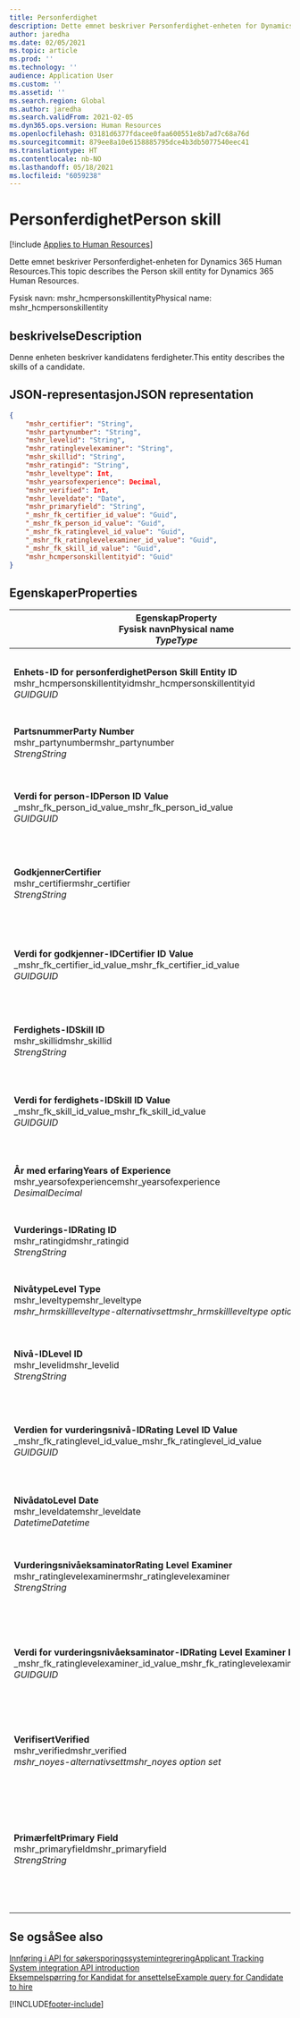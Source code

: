 ```yaml
---
title: Personferdighet
description: Dette emnet beskriver Personferdighet-enheten for Dynamics 365 Human Resources.
author: jaredha
ms.date: 02/05/2021
ms.topic: article
ms.prod: ''
ms.technology: ''
audience: Application User
ms.custom: ''
ms.assetid: ''
ms.search.region: Global
ms.author: jaredha
ms.search.validFrom: 2021-02-05
ms.dyn365.ops.version: Human Resources
ms.openlocfilehash: 03181d6377fdacee0faa600551e8b7ad7c68a76d
ms.sourcegitcommit: 879ee8a10e6158885795dce4b3db5077540eec41
ms.translationtype: HT
ms.contentlocale: nb-NO
ms.lasthandoff: 05/18/2021
ms.locfileid: "6059238"
---
```

# <a name="person-skill"></a><span data-ttu-id="8a5b7-103">Personferdighet</span><span class="sxs-lookup"><span data-stu-id="8a5b7-103">Person skill</span></span>

[!include [Applies to Human Resources](../includes/applies-to-hr.md)]

<span data-ttu-id="8a5b7-104">Dette emnet beskriver Personferdighet-enheten for Dynamics 365 Human Resources.</span><span class="sxs-lookup"><span data-stu-id="8a5b7-104">This topic describes the Person skill entity for Dynamics 365 Human Resources.</span></span>

<span data-ttu-id="8a5b7-105">Fysisk navn: mshr_hcmpersonskillentity</span><span class="sxs-lookup"><span data-stu-id="8a5b7-105">Physical name: mshr_hcmpersonskillentity</span></span>

## <a name="description"></a><span data-ttu-id="8a5b7-106">beskrivelse</span><span class="sxs-lookup"><span data-stu-id="8a5b7-106">Description</span></span>

<span data-ttu-id="8a5b7-107">Denne enheten beskriver kandidatens ferdigheter.</span><span class="sxs-lookup"><span data-stu-id="8a5b7-107">This entity describes the skills of a candidate.</span></span>

## <a name="json-representation"></a><span data-ttu-id="8a5b7-108">JSON-representasjon</span><span class="sxs-lookup"><span data-stu-id="8a5b7-108">JSON representation</span></span>

```json
{
    "mshr_certifier": "String",
    "mshr_partynumber": "String",
    "mshr_levelid": "String",
    "mshr_ratinglevelexaminer": "String",
    "mshr_skillid": "String",
    "mshr_ratingid": "String",
    "mshr_leveltype": Int,
    "mshr_yearsofexperience": Decimal,
    "mshr_verified": Int,
    "mshr_leveldate": "Date",
    "mshr_primaryfield": "String",
    "_mshr_fk_certifier_id_value": "Guid",
    "_mshr_fk_person_id_value": "Guid",
    "_mshr_fk_ratinglevel_id_value": "Guid",
    "_mshr_fk_ratinglevelexaminer_id_value": "Guid",
    "_mshr_fk_skill_id_value": "Guid",
    "mshr_hcmpersonskillentityid": "Guid"
}
```

## <a name="properties"></a><span data-ttu-id="8a5b7-109">Egenskaper</span><span class="sxs-lookup"><span data-stu-id="8a5b7-109">Properties</span></span>

| <span data-ttu-id="8a5b7-110">Egenskap</span><span class="sxs-lookup"><span data-stu-id="8a5b7-110">Property</span></span><br><span data-ttu-id="8a5b7-111">**Fysisk navn**</span><span class="sxs-lookup"><span data-stu-id="8a5b7-111">**Physical name**</span></span><br><span data-ttu-id="8a5b7-112">**_Type_**</span><span class="sxs-lookup"><span data-stu-id="8a5b7-112">**_Type_**</span></span> | <span data-ttu-id="8a5b7-113">Bruk</span><span class="sxs-lookup"><span data-stu-id="8a5b7-113">Use</span></span> | <span data-ttu-id="8a5b7-114">beskrivelse</span><span class="sxs-lookup"><span data-stu-id="8a5b7-114">Description</span></span> |
| --- | --- | --- |
| <span data-ttu-id="8a5b7-115">**Enhets-ID for personferdighet**</span><span class="sxs-lookup"><span data-stu-id="8a5b7-115">**Person Skill Entity ID**</span></span><br><span data-ttu-id="8a5b7-116">mshr_hcmpersonskillentityid</span><span class="sxs-lookup"><span data-stu-id="8a5b7-116">mshr_hcmpersonskillentityid</span></span><br><span data-ttu-id="8a5b7-117">*GUID*</span><span class="sxs-lookup"><span data-stu-id="8a5b7-117">*GUID*</span></span> | <span data-ttu-id="8a5b7-118">Skrivebeskyttet</span><span class="sxs-lookup"><span data-stu-id="8a5b7-118">Read-only</span></span><br><span data-ttu-id="8a5b7-119">Obligatorisk</span><span class="sxs-lookup"><span data-stu-id="8a5b7-119">Required</span></span> | <span data-ttu-id="8a5b7-120">Systemgenerert unik identifikator for enhetsposten.</span><span class="sxs-lookup"><span data-stu-id="8a5b7-120">System-generated unique identifier for the entity record.</span></span> |
| <span data-ttu-id="8a5b7-121">**Partsnummer**</span><span class="sxs-lookup"><span data-stu-id="8a5b7-121">**Party Number**</span></span><br><span data-ttu-id="8a5b7-122">mshr_partynumber</span><span class="sxs-lookup"><span data-stu-id="8a5b7-122">mshr_partynumber</span></span><br><span data-ttu-id="8a5b7-123">*Streng*</span><span class="sxs-lookup"><span data-stu-id="8a5b7-123">*String*</span></span> | <span data-ttu-id="8a5b7-124">Lese/skrive</span><span class="sxs-lookup"><span data-stu-id="8a5b7-124">Read/write</span></span><br><span data-ttu-id="8a5b7-125">Obligatorisk</span><span class="sxs-lookup"><span data-stu-id="8a5b7-125">Required</span></span> |   <span data-ttu-id="8a5b7-126">IDen til den tilknyttede partsposten (person).</span><span class="sxs-lookup"><span data-stu-id="8a5b7-126">The ID of the associated party (person) record.</span></span> |
| <span data-ttu-id="8a5b7-127">**Verdi for person-ID**</span><span class="sxs-lookup"><span data-stu-id="8a5b7-127">**Person ID Value**</span></span><br><span data-ttu-id="8a5b7-128">_mshr_fk_person_id_value</span><span class="sxs-lookup"><span data-stu-id="8a5b7-128">_mshr_fk_person_id_value</span></span><br><span data-ttu-id="8a5b7-129">*GUID*</span><span class="sxs-lookup"><span data-stu-id="8a5b7-129">*GUID*</span></span> | <span data-ttu-id="8a5b7-130">Skrivebeskyttet</span><span class="sxs-lookup"><span data-stu-id="8a5b7-130">Read-only</span></span><br><span data-ttu-id="8a5b7-131">Obligatorisk</span><span class="sxs-lookup"><span data-stu-id="8a5b7-131">Required</span></span><br><span data-ttu-id="8a5b7-132">Sekundærnøkkel: mshr_dirpersonentityid i mshr_dirpersonentity</span><span class="sxs-lookup"><span data-stu-id="8a5b7-132">Foreign key: mshr_dirpersonentityid of mshr_dirpersonentity</span></span> | <span data-ttu-id="8a5b7-133">Systemgenerert unik identifikator for partsenhetsposten (person).</span><span class="sxs-lookup"><span data-stu-id="8a5b7-133">The system-generated identifier of the party (person) entity record.</span></span> |
| <span data-ttu-id="8a5b7-134">**Godkjenner**</span><span class="sxs-lookup"><span data-stu-id="8a5b7-134">**Certifier**</span></span><br><span data-ttu-id="8a5b7-135">mshr_certifier</span><span class="sxs-lookup"><span data-stu-id="8a5b7-135">mshr_certifier</span></span><br><span data-ttu-id="8a5b7-136">*Streng*</span><span class="sxs-lookup"><span data-stu-id="8a5b7-136">*String*</span></span> | <span data-ttu-id="8a5b7-137">Lese/skrive</span><span class="sxs-lookup"><span data-stu-id="8a5b7-137">Read/write</span></span><br><span data-ttu-id="8a5b7-138">Valgfri</span><span class="sxs-lookup"><span data-stu-id="8a5b7-138">Optional</span></span> | <span data-ttu-id="8a5b7-139">Personalnummeret til arbeideren som godkjente denne ferdigheten.</span><span class="sxs-lookup"><span data-stu-id="8a5b7-139">The personnel number of the worker who certified this skill.</span></span> |
| <span data-ttu-id="8a5b7-140">**Verdi for godkjenner-ID**</span><span class="sxs-lookup"><span data-stu-id="8a5b7-140">**Certifier ID Value**</span></span><br><span data-ttu-id="8a5b7-141">_mshr_fk_certifier_id_value</span><span class="sxs-lookup"><span data-stu-id="8a5b7-141">_mshr_fk_certifier_id_value</span></span><br><span data-ttu-id="8a5b7-142">*GUID*</span><span class="sxs-lookup"><span data-stu-id="8a5b7-142">*GUID*</span></span> | <span data-ttu-id="8a5b7-143">Skrivebeskyttet</span><span class="sxs-lookup"><span data-stu-id="8a5b7-143">Read-only</span></span><br><span data-ttu-id="8a5b7-144">Valgfri</span><span class="sxs-lookup"><span data-stu-id="8a5b7-144">Optional</span></span><br><span data-ttu-id="8a5b7-145">Sekundærnøkkel: mshr_hcmworkerentityid i mshr_hcmworkerentity</span><span class="sxs-lookup"><span data-stu-id="8a5b7-145">Foreign key: mshr_hcmworkerentityid of mshr_hcmworkerentity</span></span> | <span data-ttu-id="8a5b7-146">Systemgenerert unik ID for arbeiderposten for arbeideren som bekreftet ferdigheten.</span><span class="sxs-lookup"><span data-stu-id="8a5b7-146">System-generated unique identifier of the worker record for the worker who certified the skill.</span></span> |
| <span data-ttu-id="8a5b7-147">**Ferdighets-ID**</span><span class="sxs-lookup"><span data-stu-id="8a5b7-147">**Skill ID**</span></span><br><span data-ttu-id="8a5b7-148">mshr_skillid</span><span class="sxs-lookup"><span data-stu-id="8a5b7-148">mshr_skillid</span></span><br><span data-ttu-id="8a5b7-149">*Streng*</span><span class="sxs-lookup"><span data-stu-id="8a5b7-149">*String*</span></span> | <span data-ttu-id="8a5b7-150">Lese/skrive</span><span class="sxs-lookup"><span data-stu-id="8a5b7-150">Read/write</span></span><br><span data-ttu-id="8a5b7-151">Obligatorisk</span><span class="sxs-lookup"><span data-stu-id="8a5b7-151">Required</span></span> | <span data-ttu-id="8a5b7-152">IDen for ferdigheten som er definert i Human Resources.</span><span class="sxs-lookup"><span data-stu-id="8a5b7-152">The identifier of the skill defined in Human Resources.</span></span> |
| <span data-ttu-id="8a5b7-153">**Verdi for ferdighets-ID**</span><span class="sxs-lookup"><span data-stu-id="8a5b7-153">**Skill ID Value**</span></span><br><span data-ttu-id="8a5b7-154">_mshr_fk_skill_id_value</span><span class="sxs-lookup"><span data-stu-id="8a5b7-154">_mshr_fk_skill_id_value</span></span><br><span data-ttu-id="8a5b7-155">*GUID*</span><span class="sxs-lookup"><span data-stu-id="8a5b7-155">*GUID*</span></span> | <span data-ttu-id="8a5b7-156">Skrivebeskyttet</span><span class="sxs-lookup"><span data-stu-id="8a5b7-156">Read-only</span></span><br><span data-ttu-id="8a5b7-157">Obligatorisk</span><span class="sxs-lookup"><span data-stu-id="8a5b7-157">Required</span></span><br><span data-ttu-id="8a5b7-158">Sekundærnøkkel: mshr_hcmskillentityid i mshr_hcmskillentity</span><span class="sxs-lookup"><span data-stu-id="8a5b7-158">Foreign key: mshr_hcmskillentityid of mshr_hcmskillentity</span></span> | <span data-ttu-id="8a5b7-159">Systemgenerert identifikator for den valgte ferdigheten.</span><span class="sxs-lookup"><span data-stu-id="8a5b7-159">The system-generated identifier of the selected skill.</span></span> |
| <span data-ttu-id="8a5b7-160">**År med erfaring**</span><span class="sxs-lookup"><span data-stu-id="8a5b7-160">**Years of Experience**</span></span><br><span data-ttu-id="8a5b7-161">mshr_yearsofexperience</span><span class="sxs-lookup"><span data-stu-id="8a5b7-161">mshr_yearsofexperience</span></span><br><span data-ttu-id="8a5b7-162">*Desimal*</span><span class="sxs-lookup"><span data-stu-id="8a5b7-162">*Decimal*</span></span> | <span data-ttu-id="8a5b7-163">Lese/skrive</span><span class="sxs-lookup"><span data-stu-id="8a5b7-163">Read/write</span></span><br><span data-ttu-id="8a5b7-164">Valgfri</span><span class="sxs-lookup"><span data-stu-id="8a5b7-164">Optional</span></span> | <span data-ttu-id="8a5b7-165">År med erfaring kandidaten har i denne ferdigheten.</span><span class="sxs-lookup"><span data-stu-id="8a5b7-165">The years of experience the candidate has in this skill.</span></span> |
| <span data-ttu-id="8a5b7-166">**Vurderings-ID**</span><span class="sxs-lookup"><span data-stu-id="8a5b7-166">**Rating ID**</span></span><br><span data-ttu-id="8a5b7-167">mshr_ratingid</span><span class="sxs-lookup"><span data-stu-id="8a5b7-167">mshr_ratingid</span></span><br><span data-ttu-id="8a5b7-168">*Streng*</span><span class="sxs-lookup"><span data-stu-id="8a5b7-168">*String*</span></span> | <span data-ttu-id="8a5b7-169">Lese/skrive</span><span class="sxs-lookup"><span data-stu-id="8a5b7-169">Read/write</span></span><br><span data-ttu-id="8a5b7-170">Obligatorisk</span><span class="sxs-lookup"><span data-stu-id="8a5b7-170">Required</span></span> | <span data-ttu-id="8a5b7-171">Vurderingsskalatypen.</span><span class="sxs-lookup"><span data-stu-id="8a5b7-171">The rating scale type.</span></span> <span data-ttu-id="8a5b7-172">For denne enheten er verdien **Ferdigheter**.</span><span class="sxs-lookup"><span data-stu-id="8a5b7-172">For this entity, the value is **Skills**.</span></span> |
| <span data-ttu-id="8a5b7-173">**Nivåtype**</span><span class="sxs-lookup"><span data-stu-id="8a5b7-173">**Level Type**</span></span><br><span data-ttu-id="8a5b7-174">mshr_leveltype</span><span class="sxs-lookup"><span data-stu-id="8a5b7-174">mshr_leveltype</span></span><br><span data-ttu-id="8a5b7-175">*mshr_hrmskillleveltype-alternativsett*</span><span class="sxs-lookup"><span data-stu-id="8a5b7-175">*mshr_hrmskillleveltype option set*</span></span> | <span data-ttu-id="8a5b7-176">Lese/skrive</span><span class="sxs-lookup"><span data-stu-id="8a5b7-176">Read/write</span></span><br><span data-ttu-id="8a5b7-177">Obligatorisk</span><span class="sxs-lookup"><span data-stu-id="8a5b7-177">Required</span></span> | <span data-ttu-id="8a5b7-178">En typekategorisering for nivået som er tilordnet ferdigheten.</span><span class="sxs-lookup"><span data-stu-id="8a5b7-178">A type categorization for the level assigned to the skill.</span></span> |
| <span data-ttu-id="8a5b7-179">**Nivå-ID**</span><span class="sxs-lookup"><span data-stu-id="8a5b7-179">**Level ID**</span></span><br><span data-ttu-id="8a5b7-180">mshr_levelid</span><span class="sxs-lookup"><span data-stu-id="8a5b7-180">mshr_levelid</span></span><br><span data-ttu-id="8a5b7-181">*Streng*</span><span class="sxs-lookup"><span data-stu-id="8a5b7-181">*String*</span></span> | <span data-ttu-id="8a5b7-182">Lese/skrive</span><span class="sxs-lookup"><span data-stu-id="8a5b7-182">Read/write</span></span><br><span data-ttu-id="8a5b7-183">Obligatorisk</span><span class="sxs-lookup"><span data-stu-id="8a5b7-183">Required</span></span> | <span data-ttu-id="8a5b7-184">IDen til vurderingsnivået kandidaten har for denne ferdigheten.</span><span class="sxs-lookup"><span data-stu-id="8a5b7-184">The ID of the Rating Level the candidate has for this skill.</span></span> |
| <span data-ttu-id="8a5b7-185">**Verdien for vurderingsnivå-ID**</span><span class="sxs-lookup"><span data-stu-id="8a5b7-185">**Rating Level ID Value**</span></span><br><span data-ttu-id="8a5b7-186">_mshr_fk_ratinglevel_id_value</span><span class="sxs-lookup"><span data-stu-id="8a5b7-186">_mshr_fk_ratinglevel_id_value</span></span><br><span data-ttu-id="8a5b7-187">*GUID*</span><span class="sxs-lookup"><span data-stu-id="8a5b7-187">*GUID*</span></span> | <span data-ttu-id="8a5b7-188">Skrivebeskyttet</span><span class="sxs-lookup"><span data-stu-id="8a5b7-188">Read-only</span></span><br><span data-ttu-id="8a5b7-189">Obligatorisk</span><span class="sxs-lookup"><span data-stu-id="8a5b7-189">Required</span></span><br><span data-ttu-id="8a5b7-190">Sekundærnøkkel: mshr_hcmratinglevelentityid i mshr_hcmratinglevelentity</span><span class="sxs-lookup"><span data-stu-id="8a5b7-190">Foreign key: mshr_hcmratinglevelentityid of mshr_hcmratinglevelentity</span></span> | <span data-ttu-id="8a5b7-191">Systemgenerert identifikator for vurderingsnivået.</span><span class="sxs-lookup"><span data-stu-id="8a5b7-191">The system-generated identifier of the rating level.</span></span> |
| <span data-ttu-id="8a5b7-192">**Nivådato**</span><span class="sxs-lookup"><span data-stu-id="8a5b7-192">**Level Date**</span></span><br><span data-ttu-id="8a5b7-193">mshr_leveldate</span><span class="sxs-lookup"><span data-stu-id="8a5b7-193">mshr_leveldate</span></span><br><span data-ttu-id="8a5b7-194">*Datetime*</span><span class="sxs-lookup"><span data-stu-id="8a5b7-194">*Datetime*</span></span> | <span data-ttu-id="8a5b7-195">Lese/skrive</span><span class="sxs-lookup"><span data-stu-id="8a5b7-195">Read/write</span></span><br><span data-ttu-id="8a5b7-196">Obligatorisk</span><span class="sxs-lookup"><span data-stu-id="8a5b7-196">Required</span></span> | <span data-ttu-id="8a5b7-197">Datoen da kandidaten ble vurdert til ferdigheten.</span><span class="sxs-lookup"><span data-stu-id="8a5b7-197">The date at which the candidate was rated in the skill.</span></span> |
| <span data-ttu-id="8a5b7-198">**Vurderingsnivåeksaminator**</span><span class="sxs-lookup"><span data-stu-id="8a5b7-198">**Rating Level Examiner**</span></span><br><span data-ttu-id="8a5b7-199">mshr_ratinglevelexaminer</span><span class="sxs-lookup"><span data-stu-id="8a5b7-199">mshr_ratinglevelexaminer</span></span><br><span data-ttu-id="8a5b7-200">*Streng*</span><span class="sxs-lookup"><span data-stu-id="8a5b7-200">*String*</span></span> | <span data-ttu-id="8a5b7-201">Lese/skrive</span><span class="sxs-lookup"><span data-stu-id="8a5b7-201">Read/write</span></span><br><span data-ttu-id="8a5b7-202">Valgfri</span><span class="sxs-lookup"><span data-stu-id="8a5b7-202">Optional</span></span> | <span data-ttu-id="8a5b7-203">Personalnummeret til arbeideren som vurderte denne kandidaten.</span><span class="sxs-lookup"><span data-stu-id="8a5b7-203">The personnel number of the worker who rated the candidate.</span></span> |
| <span data-ttu-id="8a5b7-204">**Verdi for vurderingsnivåeksaminator-ID**</span><span class="sxs-lookup"><span data-stu-id="8a5b7-204">**Rating Level Examiner ID Value**</span></span><br><span data-ttu-id="8a5b7-205">_mshr_fk_ratinglevelexaminer_id_value</span><span class="sxs-lookup"><span data-stu-id="8a5b7-205">_mshr_fk_ratinglevelexaminer_id_value</span></span><br><span data-ttu-id="8a5b7-206">*GUID*</span><span class="sxs-lookup"><span data-stu-id="8a5b7-206">*GUID*</span></span> | <span data-ttu-id="8a5b7-207">Skrivebeskyttet</span><span class="sxs-lookup"><span data-stu-id="8a5b7-207">Read-only</span></span><br><span data-ttu-id="8a5b7-208">Valgfri</span><span class="sxs-lookup"><span data-stu-id="8a5b7-208">Optional</span></span><br><span data-ttu-id="8a5b7-209">Sekundærnøkkel: mshr_hcmworkerentityid i mshr_hcmworkerentity</span><span class="sxs-lookup"><span data-stu-id="8a5b7-209">Foreign key: mshr_hcmworkerentityid of mshr_hcmworkerentity</span></span> | <span data-ttu-id="8a5b7-210">Den systemgenererte identifikator til den ansatte som vurderte kandidatens ferdighetsnivå.</span><span class="sxs-lookup"><span data-stu-id="8a5b7-210">The system-generated identifier of the worker who examined the candidate’s skill level.</span></span> |
| <span data-ttu-id="8a5b7-211">**Verifisert**</span><span class="sxs-lookup"><span data-stu-id="8a5b7-211">**Verified**</span></span><br><span data-ttu-id="8a5b7-212">mshr_verified</span><span class="sxs-lookup"><span data-stu-id="8a5b7-212">mshr_verified</span></span><br><span data-ttu-id="8a5b7-213">*mshr_noyes-alternativsett*</span><span class="sxs-lookup"><span data-stu-id="8a5b7-213">*mshr_noyes option set*</span></span> | <span data-ttu-id="8a5b7-214">Lese/skrive</span><span class="sxs-lookup"><span data-stu-id="8a5b7-214">Read/write</span></span><br><span data-ttu-id="8a5b7-215">Obligatorisk</span><span class="sxs-lookup"><span data-stu-id="8a5b7-215">Required</span></span> | <span data-ttu-id="8a5b7-216">Angir om det vurderte ferdighetsnivået er godkjent.</span><span class="sxs-lookup"><span data-stu-id="8a5b7-216">Indicates whether the assessed skill level has been verified.</span></span> |
| <span data-ttu-id="8a5b7-217">**Primærfelt**</span><span class="sxs-lookup"><span data-stu-id="8a5b7-217">**Primary Field**</span></span><br><span data-ttu-id="8a5b7-218">mshr_primaryfield</span><span class="sxs-lookup"><span data-stu-id="8a5b7-218">mshr_primaryfield</span></span><br><span data-ttu-id="8a5b7-219">*Streng*</span><span class="sxs-lookup"><span data-stu-id="8a5b7-219">*String*</span></span> | <span data-ttu-id="8a5b7-220">Skrivebeskyttet</span><span class="sxs-lookup"><span data-stu-id="8a5b7-220">Read-only</span></span><br><span data-ttu-id="8a5b7-221">Obligatorisk</span><span class="sxs-lookup"><span data-stu-id="8a5b7-221">Required</span></span> | <span data-ttu-id="8a5b7-222">Felt som brukes som en identifikator for enhetsposten.</span><span class="sxs-lookup"><span data-stu-id="8a5b7-222">Field to be used as an identifier of the entity record.</span></span> <span data-ttu-id="8a5b7-223">Kombinasjon av partnummer, nivåtype, ferdighets-ID og nivådato.</span><span class="sxs-lookup"><span data-stu-id="8a5b7-223">Combination of party number, level type, skill ID, and level date.</span></span> |

## <a name="see-also"></a><span data-ttu-id="8a5b7-224">Se også</span><span class="sxs-lookup"><span data-stu-id="8a5b7-224">See also</span></span>

[<span data-ttu-id="8a5b7-225">Innføring i API for søkersporingssystemintegrering</span><span class="sxs-lookup"><span data-stu-id="8a5b7-225">Applicant Tracking System integration API introduction</span></span>](hr-admin-integration-ats-api-introduction.md)<br>
[<span data-ttu-id="8a5b7-226">Eksempelspørring for Kandidat for ansettelse</span><span class="sxs-lookup"><span data-stu-id="8a5b7-226">Example query for Candidate to hire</span></span>](hr-admin-integration-ats-api-candidate-to-hire-example-query.md)



[!INCLUDE[footer-include](../includes/footer-banner.md)]
